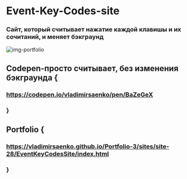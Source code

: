 # Event-Key-Codes-site

### Сайт, который считывает нажатие каждой клавишы и их сочитаний, и меняет бэкграунд

![img-portfolio](https://user-images.githubusercontent.com/56477695/135864232-dc334032-fe8a-478a-a0c6-4e7444df37b0.jpg)

## Codepen-просто считывает, без изменения бэкграунда {

### https://codepen.io/vladimirsaenko/pen/BaZeGeX

### }

## Portfolio {

### https://vladimirsaenko.github.io/Portfolio-3/sites/site-28/EventKeyCodesSite/index.html

### }
